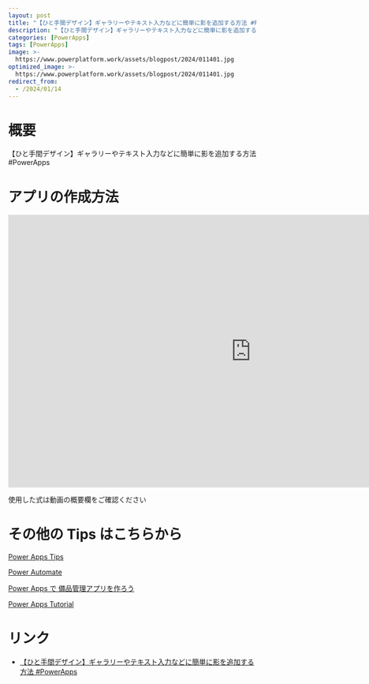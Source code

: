 ```yaml
---
layout: post
title: "【ひと手間デザイン】ギャラリーやテキスト入力などに簡単に影を追加する方法 #PowerApps"
description: "【ひと手間デザイン】ギャラリーやテキスト入力などに簡単に影を追加する方法 #PowerAppsを動画で分かりやすく解説"
categories: [PowerApps]
tags: [PowerApps]
image: >-
  https://www.powerplatform.work/assets/blogpost/2024/011401.jpg
optimized_image: >-
  https://www.powerplatform.work/assets/blogpost/2024/011401.jpg
redirect_from:
  - /2024/01/14
---
```



#  概要

【ひと手間デザイン】ギャラリーやテキスト入力などに簡単に影を追加する方法 #PowerApps


# アプリの作成方法

<iframe width="983" height="553" src="https://www.youtube.com/embed/8muI80bfKL8" title="YouTube video player" frameborder="0" allow="accelerometer; autoplay; clipboard-write; encrypted-media; gyroscope; picture-in-picture" allowfullscreen></iframe>


使用した式は動画の概要欄をご確認ください


# その他の Tips はこちらから

[Power Apps Tips](https://www.youtube.com/watch?v=VrAQf3JQ7yM&list=PLVhFi1fb3DqakSLVMn22DDcySXh9jtzi- )


[Power Automate](https://www.youtube.com/watch?v=-YnJYT0ASEM&list=PLVhFi1fb3Dqbzic6GieqnLFgD3aTj-eHA)


[Power Apps で 備品管理アプリを作ろう](https://www.youtube.com/playlist?list=PLVhFi1fb3DqZM3HKb8Hea6XEL96990Fyn)


[Power Apps Tutorial](https://www.youtube.com/playlist?list=PLVhFi1fb3DqalxpL974VvAJvV4iWoSbe_)


# リンク


- [【ひと手間デザイン】ギャラリーやテキスト入力などに簡単に影を追加する方法 #PowerApps](https://www.youtube.com/watch?v=8muI80bfKL8)

